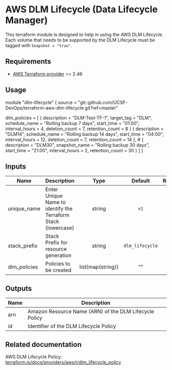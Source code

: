 # AWS DLM Lifecycle (Data Lifecycle Manager)

This terraform module is designed to help in using the AWS DLM Lifecycle. Each
volume that needs to be supported by the DLM Lifecycle must be tagged with
`Snapshot = "true"`.

## Requirements

* [AWS Terraform provider](https://www.terraform.io/docs/providers/aws/) >= 2.46

## Usage

module "dlm-lifecycle" {
  source = "git::github.com/UCSF-DevOps/terraform-aws-dlm-lifecycle.git?ref=master"

  dlm_policies = [
    { description = "DLM-Test-TF-1", target_tag = "DLM", schedule_name = "Rolling backup 7 days", start_time = "01:00", interval_hours = 4, deletion_count = 7, retention_count = 8 }
    { description = "DLM14", schedule_name = "Rolling backup 14 days", start_time = "04:00", interval_hours = 12, deletion_count = 7, retention_count = 14 },
    # { description = "DLM30", snapshot_name = "Rolling backup 30 days", start_time = "21:00", interval_hours = 2, retention_count = 30 }
  ]
}

## Inputs

| Name          | Description                                                   |       Type        |     Default     | Required |
| ------------- | ------------------------------------------------------------- | :---------------: | :-------------: | :------: |
| unique\_name  | Enter Unique Name to identify the Terraform Stack (lowercase) |      string       |      `v1`       |    no    |
| stack\_prefix | Stack Prefix for resource generation                          |      string       | `dlm_lifecycle` |    no    |
| dlm\_policies | Policies to be created                                        | list(map(string)) |       ""        |   yes    |

## Outputs

| Name | Description                                            |
| ---- | ------------------------------------------------------ |
| arn  | Amazon Resource Name (ARN) of the DLM Lifecycle Policy |
| id   | Identifier of the DLM Lifecycle Policy                 |

## Related documentation

AWS DLM Lifecycle Policy: [terraform.io/docs/providers/aws/r/dlm_lifecycle_policy](https://www.terraform.io/docs/providers/aws/r/dlm_lifecycle_policy)
